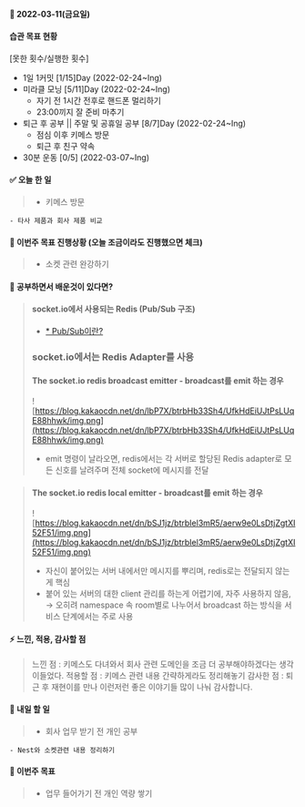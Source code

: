 #### 📆 2022-03-11(금요일)

#### 습관 목표 현황

[못한 횟수/실행한 횟수]

- 1일 1커밋 [1/15]Day (2022-02-24~Ing)
- 미라클 모닝 [5/11]Day (2022-02-24~Ing)
  - 자기 전 1시간 전후로 핸드폰 멀리하기
  - 23:00끼지 잘 준비 마추기
- 퇴근 후 공부 || 주말 및 공휴일 공부 [8/7]Day (2022-02-24~Ing)
  - 점심 이후 키메스 방문
  - 퇴근 후 친구 약속
- 30분 운동 [0/5] (2022-03-07~Ing)

#### ✅ 오늘 한 일

> - 키메스 방문

    - 타사 제품과 회사 제품 비교

#### 🐎 이번주 목표 진행상황 (오늘 조금이라도 진행했으면 체크)

> - 소켓 관련 완강하기

#### 🤔 공부하면서 배운것이 있다면?

> #### socket.io에서 사용되는 Redis (Pub/Sub 구조)
>
> - [\* Pub/Sub이란?](https://www.notion.so/Pub-Sub-507bf89dd681433bb0deed83ec7fdd6d)
>
> ### socket.io에서는 Redis Adapter를 사용
>
> #### The socket.io redis broadcast emitter - broadcast를 emit 하는 경우
>
> ![https://blog.kakaocdn.net/dn/lbP7X/btrbHb33Sh4/UfkHdEiUJtPsLUqE88hhwk/img.png](https://blog.kakaocdn.net/dn/lbP7X/btrbHb33Sh4/UfkHdEiUJtPsLUqE88hhwk/img.png)
>
> - emit 명령이 날라오면, redis에서는 각 서버로 할당된 Redis adapter로 모든 신호를 날려주며 전체 socket에 메시지를 전달

> #### The socket.io redis local emitter - broadcast를 emit 하는 경우
>
> ![https://blog.kakaocdn.net/dn/bSJ1jz/btrbIel3mR5/aerw9e0LsDtjZgtXI52F51/img.png](https://blog.kakaocdn.net/dn/bSJ1jz/btrbIel3mR5/aerw9e0LsDtjZgtXI52F51/img.png)
>
> - 자신이 붙어있는 서버 내에서만 메시지를 뿌리며, redis로는 전달되지 않는게 핵심
> - 붙어 있는 서버의 대한 client 관리를 하는게 어렵기에, 자주 사용하지 않음,
>   → 오히려 namespace 속 room별로 나누어서 broadcast 하는 방식을 서비스 단계에서는 주로 사용

#### ⚡ 느낀, 적용, 감사할 점

> 느낀 점 : 키메스도 다녀와서 회사 관련 도메인을 조금 더 공부해야하겠다는 생각이들었다.
> 적용할 점 : 키메스 관련 내용 간략하게라도 정리해놓기
> 감사한 점 : 퇴근 후 재현이를 만나 이런저런 좋은 이야기들 많이 나눠 감사합니다.

#### 🚀 내일 할 일

> - 회사 업무 받기 전 개인 공부

    - Nest와 소켓관련 내용 정리하기

#### 🎯 이번주 목표

> - 업무 들어가기 전 개인 역량 쌓기
